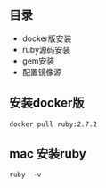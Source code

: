 ## 目录
- docker版安装
- ruby源码安装
- gem安装
- 配置镜像源

## 安装docker版
```
docker pull ruby:2.7.2
```

## mac 安装ruby
```
ruby  -v
```